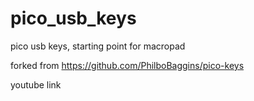# pico_usb_keys
pico usb keys, starting point for macropad

forked from https://github.com/PhilboBaggins/pico-keys

youtube link 

